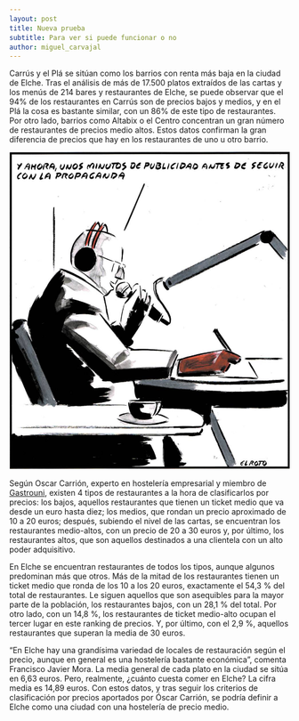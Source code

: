 ```yaml
---
layout: post
title: Nueva prueba
subtitle: Para ver si puede funcionar o no
author: miguel_carvajal
---
```

Carrús y el Plá se sitúan como los barrios con renta más baja en la ciudad de Elche. Tras el análisis de más de 17.500 platos extraídos de las cartas y los menús de 214 bares y restaurantes de Elche, se puede observar que el 94% de los restaurantes en Carrús son de precios bajos y medios, y en el Plá la cosa es bastante similar, con un 86% de este tipo de restaurantes. Por otro lado, barrios como Altabix o el Centro concentran un gran número de restaurantes de precios medio altos. Estos datos confirman la gran diferencia de precios que hay en los restaurantes de uno u otro barrio. 

![](/images/001/ezftdxtxqaac8fo.jpeg)

Según Oscar Carrión, experto en hostelería empresarial y miembro de [Gastrouni](https://www.gastrouni.com/blog/), existen 4 tipos de restaurantes a la hora de clasificarlos por precios: los bajos, aquellos restaurantes que tienen un ticket medio que va desde un euro hasta diez; los medios, que rondan un precio aproximado de 10 a 20 euros; después, subiendo el nivel de las cartas, se encuentran los restaurantes medio-altos, con un precio de 20 a 30 euros y, por último, los restaurantes altos, que son aquellos destinados a una clientela con un alto poder adquisitivo.

En Elche se encuentran restaurantes de todos los tipos, aunque algunos predominan más que otros. Más de la mitad de los restaurantes tienen un ticket medio que ronda de los 10 a los 20 euros, exactamente el 54,3 % del total de restaurantes. Le siguen aquellos que son asequibles para la mayor parte de la población, los restaurantes bajos, con un 28,1 % del total. Por otro lado, con un 14,8 %, los restaurantes de ticket medio-alto ocupan el tercer lugar en este ranking de precios. Y, por último, con el 2,9 %, aquellos restaurantes que superan la media de 30 euros.

“En Elche hay una grandísima variedad de locales de restauración según el precio, aunque en general es una hostelería bastante económica”, comenta Francisco Javier Mora. La media general de cada plato en la ciudad se sitúa en 6,63 euros. Pero, realmente, ¿cuánto cuesta comer en Elche? La cifra media es 14,89 euros. Con estos datos, y tras seguir los criterios de clasificación por precios aportados por Óscar Carrión, se podría definir a Elche como una ciudad con una hostelería de precio medio.